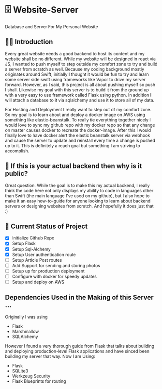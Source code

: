 # 🗄 Website-Server
Database and Server For My Personal Website

## 🧗🏻 Introduction
Every great website needs a good backend to host its content and my website shall be no different. While my website will be designed in react via JS, I wanted to push myself to step outside my comfort zone to try and build a server from scratch as well. Because my coding background mostly originates around Swift, initially I thought it would be fun to try and learn some server side swift using frameworks like Vapor to drive my server forward. However, as I said, this project is all about pushing myself so push I shall. Likewise my goal with this server is to build it from the ground up with a very easy to use framework called Flask using python. In addition I will attach a database to it via sqlalchemy and use it to store all of my data.

For Hosting and Deployment I really want to step out of my comfort zone. So my goal is to learn about and deploy a docker image on AWS using something like elastic-beanstalk. To really tie everything together nicely I would love to sync my github repo with my docker repo so that any change on master causes docker to recreate the docker-image. After this I would finally love to have docker alert the elastic beanstalk server via webhook and cause the server to update and reinstall every time a change is pushed up to it. This is definitely a reach goal but something I am striving to accomplish.

## 🧐 If this is your actual backend then why is it public?
Great question. While the goal is to make this my actual backend, I really think the code here not only displays my ability to code in languages other than Swift (the main language I've used on my github), but I also hope to make it an easy how-to-guide for anyone looking to learn about backend servers or designing websites from scratch. And hopefully it does just that :)

## 🧮 Current Status of Project
- [x] Initialize Github Repo
- [x] Setup Flask
- [x] Setup Sql-Alchemy
- [x] Setup User authentication route
- [ ] Setup Article Post routes
- [ ] Add Support for sending and storing photos
- [ ] Setup up for production deployment
- [ ] Configure with docker for speedy updates
- [ ] Setup and deploy on AWS

## Dependencies Used in the Making of this Server ...
Originally I was using
  - Flask
  - Marshmallow
  - SQLAlchemy  
  
However I found a very thorough guide from Flask that talks about building and deploying production-level Flask applications and have sinced been building my server that way. Now I am Using:
  - Flask
  - SQLite3
  - Werkzeug Security
  - Flask Blueprints for routing
